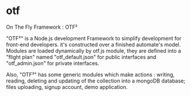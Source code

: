 # otf
On The Fly Framework : OTF²

"OTF²" is a Node.js development Framework to simplify development for front-end developers.  it's constructed over a finished automate's model. Modules are loaded dynamically by otf.js module, they are defined into a "flight plan" named "otf_default.json" for public interfaces and "otf_admin.json" for private interfaces.

Also, "OTF²" has some generic modules which make actions :  writing, reading, deleting and updating of the  collection into a mongoDB database; files uploading, signup account, demo application.

